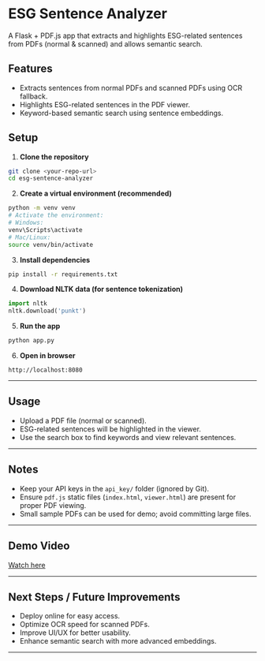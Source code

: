 # ESG Sentence Analyzer

A Flask + PDF.js app that extracts and highlights ESG-related sentences from PDFs (normal & scanned) and allows semantic search.

## Features
- Extracts sentences from normal PDFs and scanned PDFs using OCR fallback.
- Highlights ESG-related sentences in the PDF viewer.
- Keyword-based semantic search using sentence embeddings.

## Setup

1. **Clone the repository**
```bash
git clone <your-repo-url>
cd esg-sentence-analyzer
````

2. **Create a virtual environment (recommended)**

```bash
python -m venv venv
# Activate the environment:
# Windows:
venv\Scripts\activate
# Mac/Linux:
source venv/bin/activate
```

3. **Install dependencies**

```bash
pip install -r requirements.txt
```

4. **Download NLTK data (for sentence tokenization)**

```python
import nltk
nltk.download('punkt')
```

5. **Run the app**

```bash
python app.py
```

6. **Open in browser**

```
http://localhost:8080
```

---

## Usage

* Upload a PDF file (normal or scanned).
* ESG-related sentences will be highlighted in the viewer.
* Use the search box to find keywords and view relevant sentences.

---

## Notes

* Keep your API keys in the `api_key/` folder (ignored by Git).
* Ensure `pdf.js` static files (`index.html`, `viewer.html`) are present for proper PDF viewing.
* Small sample PDFs can be used for demo; avoid committing large files.

---

## Demo Video

[Watch here](https://www.loom.com/share/314735c7414d4129b421ac5b5a53c3e0?sid=fb5db2d4-044b-4db0-ac8a-7d97fdd9c5d9) 

---

## Next Steps / Future Improvements

* Deploy online for easy access.
* Optimize OCR speed for scanned PDFs.
* Improve UI/UX for better usability.
* Enhance semantic search with more advanced embeddings.
---
